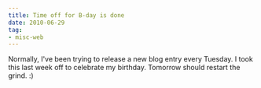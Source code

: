 ```yaml
---
title: Time off for B-day is done
date: 2010-06-29
tag:
- misc-web
---
```

Normally, I've been trying to release a new blog entry every Tuesday.  I took this last week off to celebrate my birthday.  Tomorrow should restart the grind. :)
